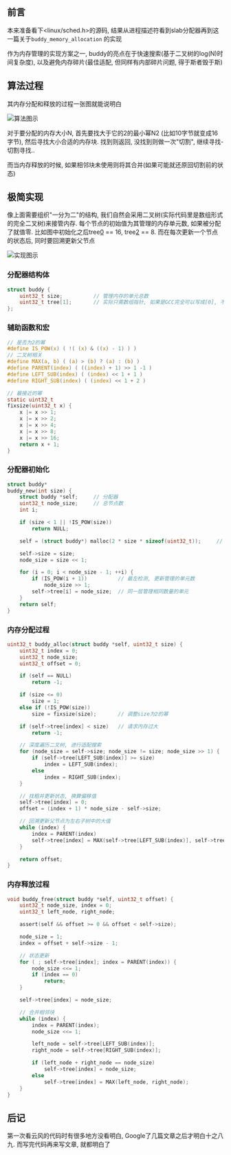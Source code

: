 ## 前言
本来准备看下<linux/sched.h>的源码, 结果从进程描述符看到slab分配器再到这一篇关于`buddy_memory_allocation` 的实现

作为内存管理的实现方案之一, buddy的亮点在于快速搜索(基于二叉树的log(N)时间复杂度), 以及避免内存碎片(最佳适配, 但同样有内部碎片问题, 得于斯者毁于斯)

## 算法过程

其内存分配和释放的过程一张图就能说明白

![算法图示](算法图示.png)

对于要分配的内存大小N, 首先要找大于它的2的最小幂N2 (比如10字节就变成16字节), 然后寻找大小合适的内存块. 找到则返回, 没找到则做一次"切割", 继续寻找-切割寻找..

而当内存释放的时候, 如果相邻块未使用则将其合并(如果可能就还原回切割前的状态)

## 极简实现
像上面需要组织"一分为二"的结构, 我们自然会采用二叉树(实际代码里是数组形式的完全二叉树)来接管内存. 每个节点的初始值为其管理的内存单元数, 如果被分配了就值零. 比如图中初始化之后tree[0] == 16, tree[2] == 8. 而在每次更新一个节点的状态后, 同时要回溯更新父节点

![实现图示](实现图示.png)

### 分配器结构体
```c
struct buddy {
    uint32_t size;          // 管理内存的单元总数
    uint32_t tree[1];       // 实际只需数组指针, 如果是GCC完全可以写成[0], 不占用空间
};
```

### 辅助函数和宏

```c
// 是否为2的幂
#define IS_POW(x) ( !( (x) & ((x) - 1) ) )
// 二叉树相关
#define MAX(a, b) ( (a) > (b) ? (a) : (b) )
#define PARENT(index) ( ((index) + 1) >> 1 -1 )
#define LEFT_SUB(index) ( (index) << 1 + 1 )
#define RIGHT_SUB(index) ( (index) << 1 + 2 )

// 最接近的幂
static uint32_t
fixsize(uint32_t x) {
    x |= x >> 1;
    x |= x >> 2;
    x |= x >> 4;
    x |= x >> 8;
    x |= x >> 16;
    return x + 1;
}
```

### 分配器初始化
```c
struct buddy*
buddy_new(int size) {
    struct buddy *self;     // 分配器
    uint32_t node_size;     // 总节点数
    int i;

    if (size < 1 || !IS_POW(size))
        return NULL;

    self = (struct buddy*) malloc(2 * size * sizeof(uint32_t));     // 总节点数 == 叶子节点 * 2 - 1

    self->size = size;
    node_size = size << 1;

    for (i = 0; i < node_size - 1; ++i) {
        if (IS_POW(i + 1))          // 最左检测, 更新管理的单元数
            node_size >> 1;
        self->tree[i] = node_size;  // 同一层管理相同数量的单元
    }
    return self;
}
```

### 内存分配过程

```c
uint32_t buddy_alloc(struct buddy *self, uint32_t size) {
    uint32_t index = 0;
    uint32_t node_size;
    uint32_t offset = 0;

    if (self == NULL)
        return -1;

    if (size <= 0)
        size = 1;
    else if (!IS_POW(size))
        size = fixsize(size);       // 调整size为2的幂

    if (self->tree[index] < size)   // 请求内存过大
        return -1;

    // 深度遍历二叉树, 进行适配搜索
    for (node_size = self->size; node_size != size; node_size >> 1) {
        if (self->tree[LEFT_SUB(index)] >= size)
            index = LEFT_SUB(index);
        else
            index = RIGHT_SUB(index);
    }

    // 找粗并更新状态, 换算偏移值
    self->tree[index] = 0;
    offset = (index + 1) * node_size - self->size;

    // 回溯更新父节点为左右子树中的大值
    while (index) {
        index = PARENT(index)
        self->tree[index] = MAX(self->tree[LEFT_SUB(index)], self->tree[RIGHT_SUB(index)]);
    }

    return offset;
}
```

### 内存释放过程

```c
void buddy_free(struct buddy *self, uint32_t offset) {
    uint32_t node_size, index = 0;
    uint32_t left_node, right_node;

    assert(self && offset >= 0 && offset < self->size);

    node_size = 1;
    index = offset + self->size - 1;

    // 状态更新
    for ( ; self->tree[index]; index = PARENT(index)) {
        node_size <<= 1;
        if (index == 0)
            return;
    }

    self->tree[index] = node_size;

    // 合并相邻块
    while (index) {
        index = PARENT(index);
        node_size <<= 1;

        left_node = self->tree[LEFT_SUB(index)];
        right_node = self->tree[RIGHT_SUB(index)];

        if (left_node + right_node == node_size)
            self->tree[index] = node_size;
        else
            self->tree[index] = MAX(left_node, right_node);
    }
}
```

## 后记
第一次看云风的代码时有很多地方没看明白, Google了几篇文章之后才明白十之八九.
而写完代码再来写文章, 就都明白了

[0]: [代码位置](https://github.com/RanchoCooper/)
[1]: [云风博客](http://blog.codingnow.com/2011/12/buddy_memory_allocation.html)
[2]: [酷壳文章](http://coolshell.cn/articles/10427.html)

